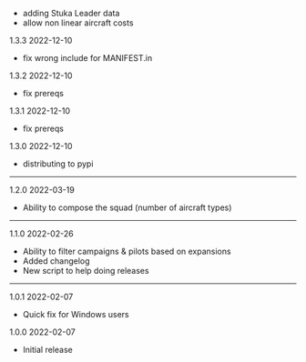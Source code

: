 - adding Stuka Leader data
- allow non linear aircraft costs

1.3.3 2022-12-10
- fix wrong include for MANIFEST.in

1.3.2 2022-12-10
- fix prereqs

1.3.1 2022-12-10
- fix prereqs

1.3.0 2022-12-10
- distributing to pypi

---

1.2.0 2022-03-19
- Ability to compose the squad (number of aircraft types)

---

1.1.0 2022-02-26
- Ability to filter campaigns & pilots based on expansions
- Added changelog
- New script to help doing releases

---

1.0.1 2022-02-07
- Quick fix for Windows users

1.0.0 2022-02-07
- Initial release
